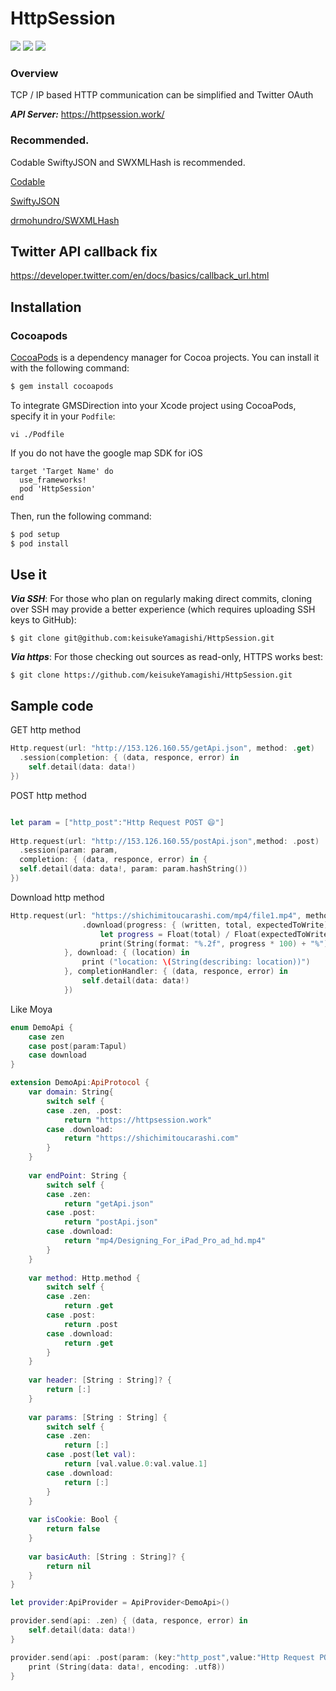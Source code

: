 # HttpSession

[![](https://img.shields.io/badge/twitter-brew__0__O-fc3158)](https://twitter.com/brew_0_O)
[![](https://img.shields.io/badge/lang-swift4.0-ff69b4.svg)](https://developer.apple.com/jp/swift/)
[![](https://img.shields.io/badge/licence-MIT-green.svg)](https://github.com/keisukeYamagishi/HttpRequest/blob/master/LICENSE)

### Overview

TCP / IP based HTTP communication can be simplified
and Twitter OAuth

***API Server:*** https://httpsession.work/

### Recommended.

Codable SwiftyJSON and SWXMLHash is recommended.

[Codable](https://developer.apple.com/documentation/swift/codable)

[SwiftyJSON](https://github.com/SwiftyJSON/SwiftyJSON)

[drmohundro/SWXMLHash](https://github.com/drmohundro/SWXMLHash)

## Twitter API callback fix

https://developer.twitter.com/en/docs/basics/callback_url.html

## Installation

### Cocoapods

[CocoaPods](https://cocoapods.org/pods/HttpSession) is a dependency manager for Cocoa projects. You can install it with the following command:

```bash
$ gem install cocoapods
```
To integrate GMSDirection into your Xcode project using CocoaPods, specify it in your `Podfile`:

```
vi ./Podfile 
```

If you do not have the google map SDK for iOS

```
target 'Target Name' do
  use_frameworks!
  pod 'HttpSession'
end
```
Then, run the following command:

```bash
$ pod setup
$ pod install
```

## Use it

***Via SSH***: For those who plan on regularly making direct commits, cloning over SSH may provide a better experience (which requires uploading SSH keys to GitHub):

```
$ git clone git@github.com:keisukeYamagishi/HttpSession.git
```
***Via https***: For those checking out sources as read-only, HTTPS works best:

```
$ git clone https://github.com/keisukeYamagishi/HttpSession.git
```

## Sample code

GET http method

```swift
Http.request(url: "http://153.126.160.55/getApi.json", method: .get)
  .session(completion: { (data, responce, error) in
    self.detail(data: data!)
})
```

POST http method

```swift

let param = ["http_post":"Http Request POST 😄"]
            
Http.request(url: "http://153.126.160.55/postApi.json",method: .post)
  .session(param: param,
  completion: { (data, responce, error) in {
  self.detail(data: data!, param: param.hashString())
})

```

Download http method

```swift
Http.request(url: "https://shichimitoucarashi.com/mp4/file1.mp4", method: .get)
                .download(progress: { (written, total, expectedToWrite) in
                    let progress = Float(total) / Float(expectedToWrite)
                    print(String(format: "%.2f", progress * 100) + "%")                    
            }, download: { (location) in
                print ("location: \(String(describing: location))")
            }, completionHandler: { (data, responce, error) in
                self.detail(data: data!)
            })
```

Like Moya


```swift
enum DemoApi {
    case zen
    case post(param:Tapul)
    case download
}

extension DemoApi:ApiProtocol {
    var domain: String{
        switch self {
        case .zen, .post:
            return "https://httpsession.work"
        case .download:
            return "https://shichimitoucarashi.com"
        }
    }
    
    var endPoint: String {
        switch self {
        case .zen:
            return "getApi.json"
        case .post:
            return "postApi.json"
        case .download:
            return "mp4/Designing_For_iPad_Pro_ad_hd.mp4"
        }
    }
    
    var method: Http.method {
        switch self {
        case .zen:
            return .get
        case .post:
            return .post
        case .download:
            return .get
        }
    }
    
    var header: [String : String]? {
        return [:]
    }
    
    var params: [String : String] {
        switch self {
        case .zen:
            return [:]
        case .post(let val):
            return [val.value.0:val.value.1]
        case .download:
            return [:]
        }
    }
    
    var isCookie: Bool {
        return false
    }
    
    var basicAuth: [String : String]? {
        return nil
    }
}
```

```swift
let provider:ApiProvider = ApiProvider<DemoApi>()

provider.send(api: .zen) { (data, responce, error) in
    self.detail(data: data!)
}

provider.send(api: .post(param: (key:"http_post",value:"Http Request POST 😄"))) { (data, responce, error) in
    print (String(data: data!, encoding: .utf8))
}
```

